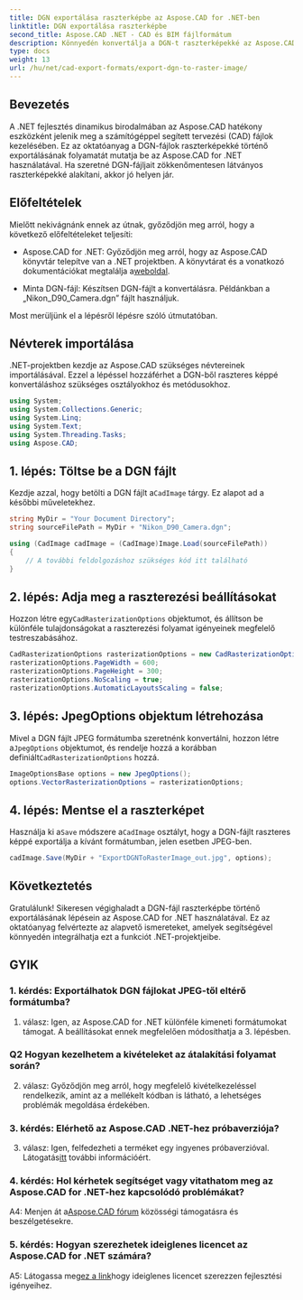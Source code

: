```yaml
---
title: DGN exportálása raszterképbe az Aspose.CAD for .NET-ben
linktitle: DGN exportálása raszterképbe
second_title: Aspose.CAD .NET - CAD és BIM fájlformátum
description: Könnyedén konvertálja a DGN-t raszterképekké az Aspose.CAD for .NET segítségével. Fedezze fel a lépésenkénti útmutatót, és engedje szabadjára a .NET erejét a CAD-fájlok kezelésében.
type: docs
weight: 13
url: /hu/net/cad-export-formats/export-dgn-to-raster-image/
---
```

## Bevezetés

A .NET fejlesztés dinamikus birodalmában az Aspose.CAD hatékony eszközként jelenik meg a számítógéppel segített tervezési (CAD) fájlok kezelésében. Ez az oktatóanyag a DGN-fájlok raszterképekké történő exportálásának folyamatát mutatja be az Aspose.CAD for .NET használatával. Ha szeretné DGN-fájljait zökkenőmentesen látványos raszterképekké alakítani, akkor jó helyen jár.

## Előfeltételek

Mielőtt nekivágnánk ennek az útnak, győződjön meg arról, hogy a következő előfeltételeket teljesíti:

-  Aspose.CAD for .NET: Győződjön meg arról, hogy az Aspose.CAD könyvtár telepítve van a .NET projektben. A könyvtárat és a vonatkozó dokumentációkat megtalálja a[weboldal](https://reference.aspose.com/cad/net/).

- Minta DGN-fájl: Készítsen DGN-fájlt a konvertálásra. Példánkban a „Nikon_D90_Camera.dgn” fájlt használjuk.

Most merüljünk el a lépésről lépésre szóló útmutatóban.

## Névterek importálása

.NET-projektben kezdje az Aspose.CAD szükséges névtereinek importálásával. Ezzel a lépéssel hozzáférhet a DGN-ből raszteres képpé konvertáláshoz szükséges osztályokhoz és metódusokhoz.

```csharp
using System;
using System.Collections.Generic;
using System.Linq;
using System.Text;
using System.Threading.Tasks;
using Aspose.CAD;
```

## 1. lépés: Töltse be a DGN fájlt

 Kezdje azzal, hogy betölti a DGN fájlt a`CadImage` tárgy. Ez alapot ad a későbbi műveletekhez.

```csharp
string MyDir = "Your Document Directory";
string sourceFilePath = MyDir + "Nikon_D90_Camera.dgn";

using (CadImage cadImage = (CadImage)Image.Load(sourceFilePath))
{
    // A további feldolgozáshoz szükséges kód itt található
}
```

## 2. lépés: Adja meg a raszterezési beállításokat

 Hozzon létre egy`CadRasterizationOptions` objektumot, és állítson be különféle tulajdonságokat a raszterezési folyamat igényeinek megfelelő testreszabásához.

```csharp
CadRasterizationOptions rasterizationOptions = new CadRasterizationOptions();
rasterizationOptions.PageWidth = 600;
rasterizationOptions.PageHeight = 300;
rasterizationOptions.NoScaling = true;
rasterizationOptions.AutomaticLayoutsScaling = false;
```

## 3. lépés: JpegOptions objektum létrehozása

 Mivel a DGN fájlt JPEG formátumba szeretnénk konvertálni, hozzon létre a`JpegOptions` objektumot, és rendelje hozzá a korábban definiált`CadRasterizationOptions` hozzá.

```csharp
ImageOptionsBase options = new JpegOptions();
options.VectorRasterizationOptions = rasterizationOptions;
```

## 4. lépés: Mentse el a raszterképet

 Használja ki a`Save` módszere a`CadImage` osztályt, hogy a DGN-fájlt raszteres képpé exportálja a kívánt formátumban, jelen esetben JPEG-ben.

```csharp
cadImage.Save(MyDir + "ExportDGNToRasterImage_out.jpg", options);
```

## Következtetés

Gratulálunk! Sikeresen végighaladt a DGN-fájl raszterképbe történő exportálásának lépésein az Aspose.CAD for .NET használatával. Ez az oktatóanyag felvértezte az alapvető ismereteket, amelyek segítségével könnyedén integrálhatja ezt a funkciót .NET-projektjeibe.

## GYIK

### 1. kérdés: Exportálhatok DGN fájlokat JPEG-től eltérő formátumba?

1. válasz: Igen, az Aspose.CAD for .NET különféle kimeneti formátumokat támogat. A beállításokat ennek megfelelően módosíthatja a 3. lépésben.

### Q2 Hogyan kezelhetem a kivételeket az átalakítási folyamat során?

2. válasz: Győződjön meg arról, hogy megfelelő kivételkezeléssel rendelkezik, amint az a mellékelt kódban is látható, a lehetséges problémák megoldása érdekében.

### 3. kérdés: Elérhető az Aspose.CAD .NET-hez próbaverziója?

 3. válasz: Igen, felfedezheti a terméket egy ingyenes próbaverzióval. Látogatás[itt](https://releases.aspose.com/) további információért.

### 4. kérdés: Hol kérhetek segítséget vagy vitathatom meg az Aspose.CAD for .NET-hez kapcsolódó problémákat?

 A4: Menjen át a[Aspose.CAD fórum](https://forum.aspose.com/c/cad/19) közösségi támogatásra és beszélgetésekre.

### 5. kérdés: Hogyan szerezhetek ideiglenes licencet az Aspose.CAD for .NET számára?

 A5: Látogassa meg[ez a link](https://purchase.aspose.com/temporary-license/)hogy ideiglenes licencet szerezzen fejlesztési igényeihez.